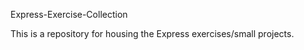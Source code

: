 Express-Exercise-Collection

This is a repository for housing the Express exercises/small projects. 

